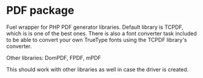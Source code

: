 PDF package
===========

Fuel wrapper for PHP PDF generator libraries. Default library is TCPDF, which is is one of the best ones. There is also a font converter task included to be able to convert your own TrueType fonts using the TCPDF library's converter.

Other libraries: DomPDF, FPDF, mPDF

This should work with other libraries as well in case the driver is created.